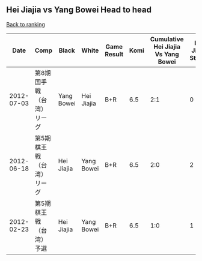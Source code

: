 ## Hei Jiajia vs Yang Bowei Head to head

[Back to ranking](../../index.md)




| **Date** | **Comp** | **Black** | **White** | **Game Result** | **Komi** | **Cumulative Hei Jiajia Vs Yang Bowei** | **Hei Jiajia Streak** | **Yang Bowei Streak** | 
| --- | --- | --- | --- | --- | --- | --- | --- | --- |
| 2012-07-03 | 第8期国手戦（台湾）リーグ | Yang Bowei | Hei Jiajia | B+R | 6.5 | 2:1 | 0 | 1 | 
| 2012-06-18 | 第5期棋王戦（台湾）リーグ | Hei Jiajia | Yang Bowei | B+R | 6.5 | 2:0 | 2 | 0 | 
| 2012-02-23 | 第5期棋王戦（台湾）予選 | Hei Jiajia | Yang Bowei | B+R | 6.5 | 1:0 | 1 | 0 |




